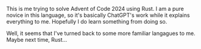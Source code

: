 This is me trying to solve Advent of Code 2024 using Rust. I am a pure novice in this language, so it's basically ChatGPT's work while it explains everything to me. Hopefully I do learn something from doing so.

Well, it seems that I've turned back to some more familiar langagues to me. Maybe next time, Rust...